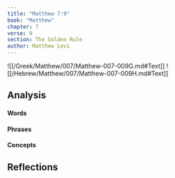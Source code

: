 ```yaml
---
title: "Matthew 7:9"
book: "Matthew"
chapter: 7
verse: 9
section: The Golden Rule
author: Matthew Levi
---
```

![[/Greek/Matthew/007/Matthew-007-009G.md#Text]]
![[/Hebrew/Matthew/007/Matthew-007-009H.md#Text]]

## Analysis

#### Words

#### Phrases

#### Concepts

## Reflections
